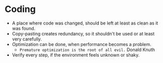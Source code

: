  # Coding
 
 - A place where code was changed, should be left at least as clean as it was found.
 - Copy-pasting creates redundancy, so it shouldn't be used or at least very carefully.
 - Optimization can be done, when performance becomes a problem.
   - `Premature optimization is the root of all evil.` Donald Knuth
 - Verify every step, if the environment feels unknown or shaky.
